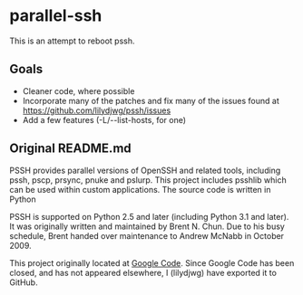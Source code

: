 # parallel-ssh

This is an attempt to reboot pssh. 

## Goals

* Cleaner code, where possible
* Incorporate many of the patches and fix many of the issues found at
  https://github.com/lilydjwg/pssh/issues
* Add a few features (-L/--list-hosts, for one)

## Original README.md
PSSH provides parallel versions of OpenSSH and related tools, including pssh, pscp, prsync, pnuke and pslurp. This project includes psshlib which can be used within custom applications. The source code is written in Python

PSSH is supported on Python 2.5 and later (including Python 3.1 and later). It was originally written and maintained by Brent N. Chun. Due to his busy schedule, Brent handed over maintenance to Andrew McNabb in October 2009.

This project originally located at [Google Code](https://code.google.com/p/parallel-ssh/). Since Google Code has been closed, and has not appeared elsewhere, I (lilydjwg) have exported it to GitHub.
